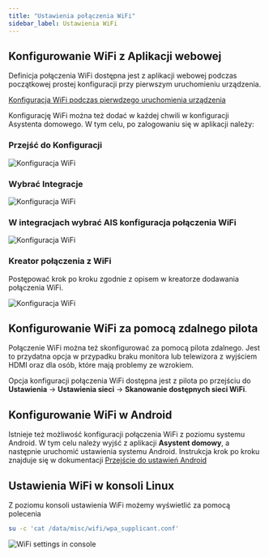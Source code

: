 ```yaml
---
title: "Ustawienia połączenia WiFi"
sidebar_label: Ustawienia WiFi
---
```



## Konfigurowanie WiFi z Aplikacji webowej

Definicja połączenia WiFi dostępna jest z aplikacji webowej podczas początkowej prostej konfiguracji przy pierwszym uruchomieniu urządzenia.

[Konfiguracja WiFi podczas pierwdzego uruchomienia urządzenia](/AIS-docs/docs/en/ais_bramka_first_run.html#konfiguracja-wifi)

Konfigurację WiFi można też dodać w każdej chwili w konfiguracji Asystenta domowego.
W tym celu, po zalogowaniu się w aplikacji należy:

### Przejść do **Konfiguracji**

![Konfiguracja WiFi](/AIS-docs/img/en/bramka/go_to_config.png)


### Wybrać **Integracje**

![Konfiguracja WiFi](/AIS-docs/img/en/bramka/go_to_integrations.png)


### W integracjach wybrać **AIS konfiguracja połączenia WiFi**

![Konfiguracja WiFi](/AIS-docs/img/en/bramka/go_to_integration_wifi.png)


### Kreator połączenia z WiFi

Postępować krok po kroku zgodnie z opisem w kreatorze dodawania połączenia WiFi.

![Konfiguracja WiFi](/AIS-docs/img/en/bramka/start_wifi_integration_wizard.png)


## Konfigurowanie WiFi za pomocą zdalnego pilota

Połączenie WiFi można też skonfigurować za pomocą pilota zdalnego.
Jest to przydatna opcja w przypadku braku monitora lub telewizora z wyjściem HDMI oraz dla osób, które mają problemy ze wzrokiem.

Opcja konfiguracji połączenia WiFi dostępna jest z pilota po przejściu do **Ustawienia** -> **Ustawienia sieci** -> **Skanowanie dostępnych sieci WiFi**.

## Konfigurowanie WiFi w Android

Istnieje też możliwość konfiguracji połączenia WiFi z poziomu systemu Android. W tym celu należy wyjść z aplikacji **Asystent domowy**, a następnie uruchomić ustawienia systemu Android. Instrukcja krok po kroku znajduje się w dokumentacji [Przejście do ustawień Android](/AIS-docs/docs/en/next/ais_bramka_settings.html#ustawienia-aplikacji-asystent-domowy)


## Ustawienia WiFi w konsoli Linux

Z poziomu konsoli ustawienia WiFi możemy wyświetlić za pomocą polecenia

```bash
su -c 'cat /data/misc/wifi/wpa_supplicant.conf'
```

![WiFi settings in console](/AIS-docs/img/en/bramka/wifi_settings_in_console.png)
